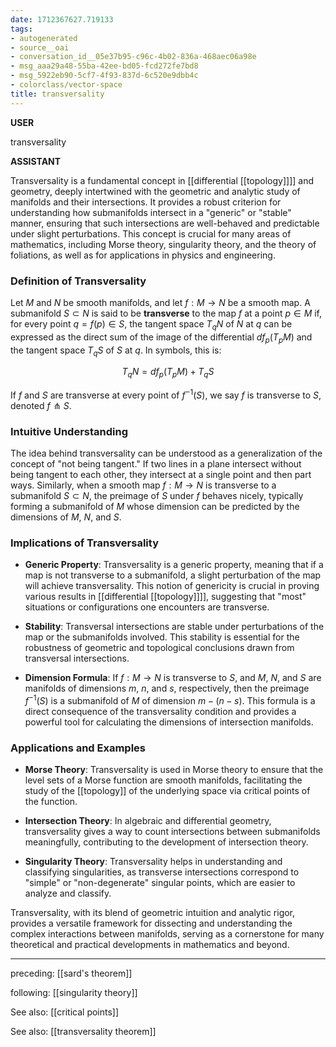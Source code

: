 ```yaml
---
date: 1712367627.719133
tags:
- autogenerated
- source__oai
- conversation_id__05e37b95-c96c-4b02-836a-468aec06a98e
- msg_aaa29a48-55ba-42ee-bd05-fcd272fe7bd8
- msg_5922eb90-5cf7-4f93-837d-6c520e9dbb4c
- colorclass/vector-space
title: transversality
---
```


**USER**

transversality


**ASSISTANT**

Transversality is a fundamental concept in [[differential [[topology]]]] and geometry, deeply intertwined with the geometric and analytic study of manifolds and their intersections. It provides a robust criterion for understanding how submanifolds intersect in a "generic" or "stable" manner, ensuring that such intersections are well-behaved and predictable under slight perturbations. This concept is crucial for many areas of mathematics, including Morse theory, singularity theory, and the theory of foliations, as well as for applications in physics and engineering.

### Definition of Transversality

Let $M$ and $N$ be smooth manifolds, and let $f: M \to N$ be a smooth map. A submanifold $S \subset N$ is said to be **transverse** to the map $f$ at a point $p \in M$ if, for every point $q = f(p) \in S$, the tangent space $T_qN$ of $N$ at $q$ can be expressed as the direct sum of the image of the differential $df_p(T_pM)$ and the tangent space $T_qS$ of $S$ at $q$. In symbols, this is:

$$
T_qN = df_p(T_pM) + T_qS
$$

If $f$ and $S$ are transverse at every point of $f^{-1}(S)$, we say $f$ is transverse to $S$, denoted $f \pitchfork S$.

### Intuitive Understanding

The idea behind transversality can be understood as a generalization of the concept of "not being tangent." If two lines in a plane intersect without being tangent to each other, they intersect at a single point and then part ways. Similarly, when a smooth map $f: M \to N$ is transverse to a submanifold $S \subset N$, the preimage of $S$ under $f$ behaves nicely, typically forming a submanifold of $M$ whose dimension can be predicted by the dimensions of $M$, $N$, and $S$.

### Implications of Transversality

- **Generic Property**: Transversality is a generic property, meaning that if a map is not transverse to a submanifold, a slight perturbation of the map will achieve transversality. This notion of genericity is crucial in proving various results in [[differential [[topology]]]], suggesting that "most" situations or configurations one encounters are transverse.

- **Stability**: Transversal intersections are stable under perturbations of the map or the submanifolds involved. This stability is essential for the robustness of geometric and topological conclusions drawn from transversal intersections.

- **Dimension Formula**: If $f: M \to N$ is transverse to $S$, and $M$, $N$, and $S$ are manifolds of dimensions $m$, $n$, and $s$, respectively, then the preimage $f^{-1}(S)$ is a submanifold of $M$ of dimension $m - (n - s)$. This formula is a direct consequence of the transversality condition and provides a powerful tool for calculating the dimensions of intersection manifolds.

### Applications and Examples

- **Morse Theory**: Transversality is used in Morse theory to ensure that the level sets of a Morse function are smooth manifolds, facilitating the study of the [[topology]] of the underlying space via critical points of the function.

- **Intersection Theory**: In algebraic and differential geometry, transversality gives a way to count intersections between submanifolds meaningfully, contributing to the development of intersection theory.

- **Singularity Theory**: Transversality helps in understanding and classifying singularities, as transverse intersections correspond to "simple" or "non-degenerate" singular points, which are easier to analyze and classify.

Transversality, with its blend of geometric intuition and analytic rigor, provides a versatile framework for dissecting and understanding the complex interactions between manifolds, serving as a cornerstone for many theoretical and practical developments in mathematics and beyond.


---

preceding: [[sard's theorem]]  


following: [[singularity theory]]

See also: [[critical points]]


See also: [[transversality theorem]]